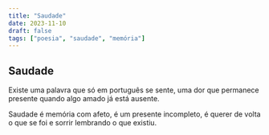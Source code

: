 ```yaml
---
title: "Saudade"
date: 2023-11-10
draft: false
tags: ["poesia", "saudade", "memória"]
---
```


## Saudade

Existe uma palavra
que só em português se sente,
uma dor que permanece presente
quando algo amado já está ausente.

Saudade é memória com afeto,
é um presente incompleto,
é querer de volta o que se foi
e sorrir lembrando o que existiu.